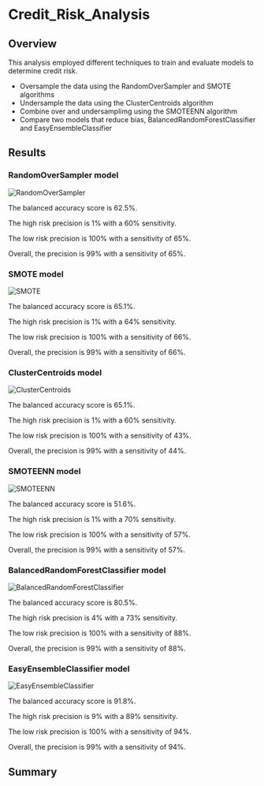# Credit_Risk_Analysis

## Overview

This analysis employed different techniques to train and evaluate models to determine credit risk.  

- Oversample the data using the RandomOverSampler and SMOTE algorithms
- Undersample the data using the ClusterCentroids algorithm
- Combine over and undersamplimg using the SMOTEENN algorithm
- Compare two models that reduce bias, BalancedRandomForestClassifier and EasyEnsembleClassifier

## Results

### RandomOverSampler model

![RandomOverSampler](https://user-images.githubusercontent.com/95720986/164986228-3c1c6277-8f5e-44d6-b41a-3b38846ab6e1.png)

The balanced accuracy score is 62.5%.

The high risk precision is 1% with a 60% sensitivity.

The low risk precision is 100% with a sensitivity of 65%.

Overall, the precision is 99% with a sensitivity of 65%.


### SMOTE model

![SMOTE](https://user-images.githubusercontent.com/95720986/164986497-26307387-b35c-425e-83f9-b0ee7468660e.png)

The balanced accuracy score is 65.1%.

The high risk precision is 1% with a 64% sensitivity.

The low risk precision is 100% with a sensitivity of 66%.

Overall, the precision is 99% with a sensitivity of 66%.


### ClusterCentroids model

![ClusterCentroids](https://user-images.githubusercontent.com/95720986/164986683-efb257e9-fa5c-4bbb-8de5-004653f0c86b.png)

The balanced accuracy score is 65.1%.

The high risk precision is 1% with a 60% sensitivity.

The low risk precision is 100% with a sensitivity of 43%.

Overall, the precision is 99% with a sensitivity of 44%.

### SMOTEENN model

![SMOTEENN](https://user-images.githubusercontent.com/95720986/164986856-e5ed967d-bab1-4e60-a916-d3dbc048415a.png)

The balanced accuracy score is 51.6%.

The high risk precision is 1% with a 70% sensitivity.

The low risk precision is 100% with a sensitivity of 57%.

Overall, the precision is 99% with a sensitivity of 57%.

### BalancedRandomForestClassifier model

![BalancedRandomForestClassifier](https://user-images.githubusercontent.com/95720986/164986994-6df18720-7b71-420f-9975-83892541c4ae.png)

The balanced accuracy score is 80.5%.

The high risk precision is 4% with a 73% sensitivity.

The low risk precision is 100% with a sensitivity of 88%.

Overall, the precision is 99% with a sensitivity of 88%.

### EasyEnsembleClassifier model

![EasyEnsembleClassifier](https://user-images.githubusercontent.com/95720986/164987124-d7d25640-feaa-40f6-93d0-24118530c34a.png)

The balanced accuracy score is 91.8%.

The high risk precision is 9% with a 89% sensitivity.

The low risk precision is 100% with a sensitivity of 94%.

Overall, the precision is 99% with a sensitivity of 94%.

## Summary


